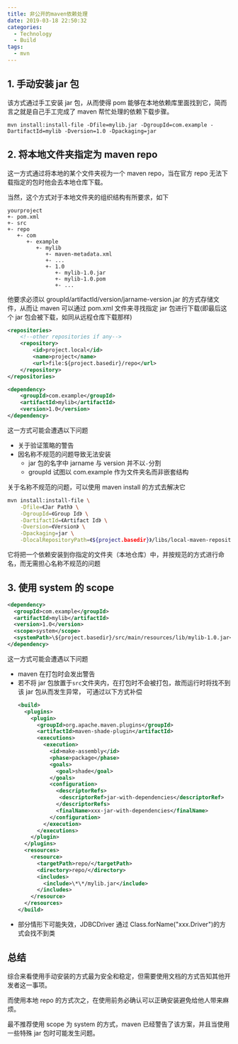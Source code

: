 ```yaml
---
title: 非公开的maven依赖处理
date: 2019-03-18 22:50:32
categories:
  - Technology
  - Build
tags:
  - mvn
---
```


## 1. 手动安装 jar 包

该方式通过手工安装 jar 包，从而使得 pom 能够在本地依赖库里面找到它，简而言之就是自己手工完成了 maven 帮忙处理的依赖下载步骤。

```
mvn install:install-file -Dfile=mylib.jar -DgroupId=com.example -DartifactId=mylib -Dversion=1.0 -Dpackaging=jar
```

## 2. 将本地文件夹指定为 maven repo

这一方式通过将本地的某个文件夹视为一个 maven repo，当在官方 repo 无法下载指定的包时他会去本地仓库下载。

当然，这个方式对于本地文件夹的组织结构有所要求，如下

```
yourproject
+- pom.xml
+- src
+- repo
   +- com
      +- example
         +- mylib
            +- maven-metadata.xml
            +- ...
            +- 1.0
               +- mylib-1.0.jar
               +- mylib-1.0.pom
               +- ...
```

他要求必须以 groupId/artifactId/version/jarname-version.jar 的方式存储文件，从而让 maven 可以通过 pom.xml 文件来寻找指定 jar 包进行下载(即最后这个 jar 包会被下载，如同从远程仓库下载那样)

```xml
<repositories>
    <!--other repositories if any-->
    <repository>
        <id>project.local</id>
        <name>project</name>
        <url>file:${project.basedir}/repo</url>
    </repository>
</repositories>

<dependency>
    <groupId>com.example</groupId>
    <artifactId>mylib</artifactId>
    <version>1.0</version>
</dependency>
```

这一方式可能会遭遇以下问题

- 关于验证策略的警告
- 因名称不规范的问题导致无法安装
  - jar 包的名字中 jarname 与 version 并不以`-`分割
  - groupId 试图以 com.example 作为文件夹名而非嵌套结构

关于名称不规范的问题，可以使用 maven install 的方式去解决它

```bash
mvn install:install-file \
    -Dfile=《Jar Path》 \
    -DgroupId=《Group Id》 \
    -DartifactId=《Artifact Id》 \
    -Dversion=《Version》 \
    -Dpackaging=jar \
    -DlocalRepositoryPath=《${project.basedir}》/libs/local-maven-repository
```

它将把一个依赖安装到你指定的文件夹（本地仓库）中，并按规范的方式进行命名，而无需担心名称不规范的问题

## 3. 使用 system 的 scope

```xml
<dependency>
  <groupId>com.example</groupId>
  <artifactId>mylib</artifactId>
  <version>1.0</version>
  <scope>system</scope>
  <systemPath>\${project.basedir}/src/main/resources/lib/mylib-1.0.jar</systemPath>
</dependency>
```

这一方式可能会遭遇以下问题

- maven 在打包时会发出警告
- 若不将 jar 包放置于`src`文件夹内，在打包时不会被打包，故而运行时将找不到该 jar 包从而发生异常， 可通过以下方式补偿
  ```xml
  <build>
    <plugins>
      <plugin>
        <groupId>org.apache.maven.plugins</groupId>
        <artifactId>maven-shade-plugin</artifactId>
        <executions>
          <execution>
            <id>make-assembly</id>
            <phase>package</phase>
            <goals>
              <goal>shade</goal>
            </goals>
            <configuration>
              <descriptorRefs>
               <descriptorRef>jar-with-dependencies</descriptorRef>
              </descriptorRefs>
              <finalName>xxx-jar-with-dependencies</finalName>
            </configuration>
          </execution>
        </executions>
      </plugin>
    </plugins>
    <resources>
      <resource>
        <targetPath>repo/</targetPath>
        <directory>repo/</directory>
        <includes>
          <include>\*\*/mylib.jar</include>
        </includes>
      </resource>
    </resources>
  </build>
  ```
- 部分情形下可能失效，JDBCDriver 通过 Class.forName("xxx.Driver")的方式会找不到类

## 总结

综合来看使用手动安装的方式最为安全和稳定，但需要使用文档的方式告知其他开发者这一事项。

而使用本地 repo 的方式次之，在使用前务必确认可以正确安装避免给他人带来麻烦。

最不推荐使用 scope 为 system 的方式，maven 已经警告了该方案，并且当使用一些特殊 jar 包时可能发生问题。
